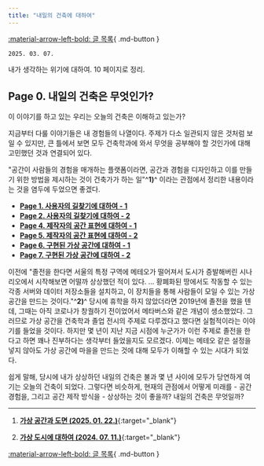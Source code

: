```yaml
---
title: "내일의 건축에 대하여"
---
```


[:material-arrow-left-bold: 글 목록](../index.md){ .md-button }

`2025. 03. 07.`

내가 생각하는 위기에 대하여. 10 페이지로 정리.

## Page 0. 내일의 건축은 무엇인가?

이 이야기를 하고 있는 우리는 오늘의 건축은 이해하고 있는가?

지금부터 다룰 이야기들은 내 경험들의 나열이다. 주제가 다소 일관되지 않은 것처럼 보일 수 있지만, 큰 틀에서 보면 모두 건축학과에 와서 무엇을 공부해야 할 것인가에 대해 고민했던 것과 연결되어 있다.

"공간이 사람들의 경험을 매개하는 플랫폼이라면, 공간과 경험을 디자인하고 이를 만들기 위한 방법을 제시하는 것이 건축가가 하는 일"^__1)__^ 이라는 관점에서 정리한 내용이라는 것을 염두에 두었으면 좋겠다.

<div class="grid cards" markdown>

- [__Page 1. 사용자의 길찾기에 대하여 - 1__](./0307-01.md)
- [__Page 2. 사용자의 길찾기에 대하여 - 2__](./0307-02.md)
- [__Page 4. 제작자의 공간 표현에 대하여 - 1__](./0307-04.md)
- [__Page 5. 제작자의 공간 표현에 대하여 - 2__](./0307-05.md)
- [__Page 6. 구현된 가상 공간에 대하여 - 1__](./0307-06.md)
- [__Page 7. 구현된 가상 공간에 대하여 - 2__](./0307-07.md)

</div>

이전에 "졸전을 한다면 서울의 특정 구역에 메테오가 떨어져서 도시가 증발해버린 시나리오에서 시작해보면 어떨까 상상했던 적이 있다. ... 황폐화된 땅에서도 작동할 수 있는 각종 서버와 데이터 저장소들을 설치하고, 이 장치들을 통해 사람들이 모일 수 있는 가상 공간을 만드는 것이다."^__2)__^ 당시에 휴학을 하지 않았더라면 2019년에 졸전을 했을 텐데, 그때는 아직 코로나가 창궐하기 전이었어서 메타버스와 같은 개념이 생소했었다. 그러므로 가상 공간을 건축학과 졸업 전시의 주제로 다루겠다고 했다면 실험적이라는 이야기를 들었을 것이다. 하지만 몇 년이 지난 지금 시점에 누군가가 이런 주제로 졸전을 한다고 하면 꽤나 진부하다는 생각부터 들었을지도 모르겠다. 이제는 메테오 같은 설정을 넣지 않아도 가상 공간에 마을을 만드는 것에 대해 모두가 이해할 수 있는 시대가 되었다.

쉽게 말해, 당시에 내가 상상하던 내일의 건축은 불과 몇 년 사이에 모두가 당연하게 여기는 오늘의 건축이 되었다. 그렇다면 비슷하게, 현재의 관점에서 어떻게 미래를 - 공간 경험을, 그리고 공간 제작 방식을 - 상상하는 것이 좋을까? 내일의 건축은 무엇일까?

-----

1) [__가상 공간과 도면 (2025. 01. 22.)__](./0122.md){:target="\_blank"}

2) [__가상 도시에 대하여 (2024. 07. 11.)__](../2024//0711.md){:target="\_blank"}

[:material-arrow-left-bold: 글 목록](../index.md){ .md-button }
